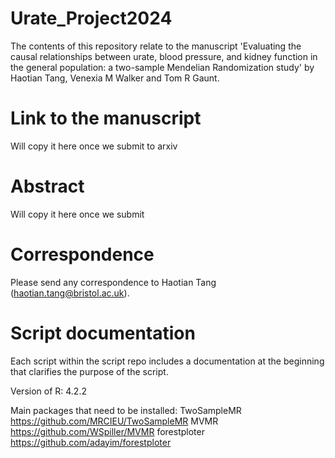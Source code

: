 # Urate_Project2024

The contents of this repository relate to the manuscript 'Evaluating the causal relationships between urate, blood pressure, and kidney function in the general population: a two-sample Mendelian Randomization study' by Haotian Tang, Venexia M Walker and Tom R Gaunt.

# Link to the manuscript

Will copy it here once we submit to arxiv

# Abstract

Will copy it here once we submit

# Correspondence
Please send any correspondence to Haotian Tang (haotian.tang@bristol.ac.uk).

# Script documentation

Each script within the script repo includes a documentation at the beginning that clarifies the purpose of the script.

Version of R: 
4.2.2

Main packages that need to be installed: 
TwoSampleMR https://github.com/MRCIEU/TwoSampleMR
MVMR https://github.com/WSpiller/MVMR
forestploter https://github.com/adayim/forestploter